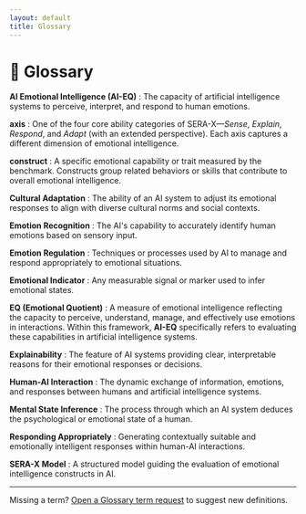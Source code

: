 ```yaml
---
layout: default
title: Glossary
---
```


# 📖 Glossary

**AI Emotional Intelligence (AI-EQ)**
: The capacity of artificial intelligence systems to perceive, interpret, and respond to human emotions.

**axis**
: One of the four core ability categories of SERA-X—*Sense*, *Explain*, *Respond*, and *Adapt* (with an extended perspective). Each axis captures a different dimension of emotional intelligence.

**construct**
: A specific emotional capability or trait measured by the benchmark. Constructs group related behaviors or skills that contribute to overall emotional intelligence.

**Cultural Adaptation**
: The ability of an AI system to adjust its emotional responses to align with diverse cultural norms and social contexts.

**Emotion Recognition**
: The AI's capability to accurately identify human emotions based on sensory input.

**Emotion Regulation**
: Techniques or processes used by AI to manage and respond appropriately to emotional situations.

**Emotional Indicator**
: Any measurable signal or marker used to infer emotional states.

**EQ (Emotional Quotient)**
: A measure of emotional intelligence reflecting the capacity to perceive, understand, manage, and effectively use emotions in interactions. Within this framework, **AI-EQ** specifically refers to evaluating these capabilities in artificial intelligence systems.

**Explainability**
: The feature of AI systems providing clear, interpretable reasons for their emotional responses or decisions.

**Human-AI Interaction**
: The dynamic exchange of information, emotions, and responses between humans and artificial intelligence systems.

**Mental State Inference**
: The process through which an AI system deduces the psychological or emotional state of a human.

**Responding Appropriately**
: Generating contextually suitable and emotionally intelligent responses within human-AI interactions.

**SERA-X Model**
: A structured model guiding the evaluation of emotional intelligence constructs in AI.

---

Missing a term? [Open a Glossary term request](https://github.com/maxaeon/EQ-bench/issues/new?template=glossary-term-request.yml) to suggest new definitions.

